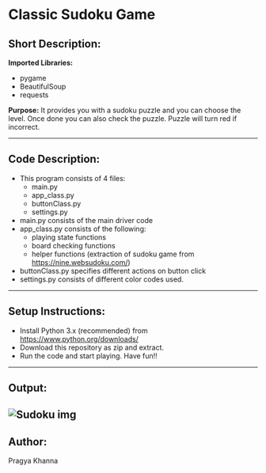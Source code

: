 # Classic Sudoku Game
## Short Description:
**Imported Libraries:**
- pygame
- BeautifulSoup
- requests


**Purpose:**
It provides you with a sudoku puzzle and you can choose the level. Once done you can also check the puzzle. Puzzle will turn red if incorrect.

------------
## Code Description:
- This program consists of 4 files:
  - main.py
  - app_class.py
  - buttonClass.py
  - settings.py
- main.py consists of the main driver code
- app_class.py consists of the following:
  - playing state functions
  - board checking functions
  - helper functions (extraction of sudoku game from https://nine.websudoku.com/)
- buttonClass.py specifies different actions on button click
- settings.py consists of different color codes used.
------------
## Setup Instructions:
- Install Python 3.x (recommended) from https://www.python.org/downloads/
- Download this repository as zip and extract.
- Run the code and start playing.
Have fun!!
------------
## Output:
![Sudoku img](https://github.com/pragyakhanna11/Awesome_Python_Scripts/blob/main/PyGamesScripts/Sudoku/Images/sudoku.jpeg)
------------

## Author:
Pragya Khanna
